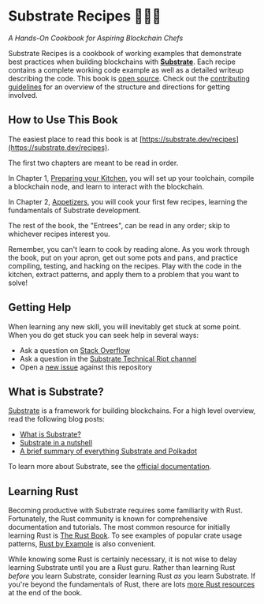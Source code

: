 # Substrate Recipes 🍴😋🍴

_A Hands-On Cookbook for Aspiring Blockchain Chefs_

Substrate Recipes is a cookbook of working examples that demonstrate best practices when building
blockchains with **[Substrate](https://github.com/paritytech/substrate)**. Each recipe contains a
complete working code example as well as a detailed writeup describing the code. This book is
[open source](https://github.com/substrate-developer-hub/recipes). Check out the
[contributing guidelines](https://github.com/substrate-developer-hub/recipes/blob/master/CONTRIBUTING.md)
for an overview of the structure and directions for getting involved.

## How to Use This Book

The easiest place to read this book is at
[https://substrate.dev/recipes](https://substrate.dev/recipes).

The first two chapters are meant to be read in order.

In Chapter 1, [Preparing your Kitchen](./1-prepare-kitchen/index.md), you will set up your
toolchain, compile a blockchain node, and learn to interact with the blockchain.

In Chapter 2, [Appetizers](./2-appetizers/index.md), you will cook your first few recipes, learning
the fundamentals of Substrate development.

The rest of the book, the "Entrees", can be read in any order; skip to whichever recipes interest
you.

Remember, you can't learn to cook by reading alone. As you work through the book, put on your apron,
get out some pots and pans, and practice compiling, testing, and hacking on the recipes. Play with
the code in the kitchen, extract patterns, and apply them to a problem that you want to solve!

## Getting Help

When learning any new skill, you will inevitably get stuck at some point. When you do get stuck you
can seek help in several ways:

-   Ask a question on [Stack Overflow](https://stackoverflow.com/questions/tagged/substrate)
-   Ask a question in the
    [Substrate Technical Riot channel](https://riot.im/app/#/room/#substrate-technical:matrix.org)
-   Open a [new issue](https://github.com/substrate-developer-hub/recipes/issues/new) against this
    repository

## What is Substrate?

[Substrate](https://github.com/paritytech/substrate) is a framework for building blockchains. For a
high level overview, read the following blog posts:

-   [What is Substrate?](https://www.parity.io/what-is-substrate/)
-   [Substrate in a nutshell](https://www.parity.io/substrate-in-a-nutshell/)
-   [A brief summary of everything Substrate and Polkadot](https://www.parity.io/a-brief-summary-of-everything-substrate-polkadot/)

To learn more about Substrate, see the [official documentation](https://substrate.dev).

## Learning Rust

Becoming productive with Substrate requires some familiarity with Rust. Fortunately, the Rust
community is known for comprehensive documentation and tutorials. The most common resource for
initially learning Rust is [The Rust Book](https://doc.rust-lang.org/book/index.html). To see
examples of popular crate usage patterns,
[Rust by Example](https://doc.rust-lang.org/rust-by-example/index.html) is also convenient.

While knowing some Rust is certainly necessary, it is not wise to delay learning Substrate until you
are a Rust guru. Rather than learning Rust _before_ you learn Substrate, consider learning Rust _as_
you learn Substrate. If you're beyond the fundamentals of Rust, there are lots
[more Rust resources](./more-resources.md) at the end of the book.
